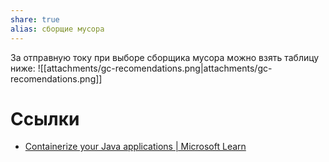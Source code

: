 ```yaml
---
share: true
alias: сборщие мусора
---
```



За отправную току при выборе сборщика мусора можно взять таблицу ниже: 
![[attachments/gc-recomendations.png|attachments/gc-recomendations.png]]

# Ссылки
- [Containerize your Java applications | Microsoft Learn](https://learn.microsoft.com/en-us/azure/developer/java/containers/overview)